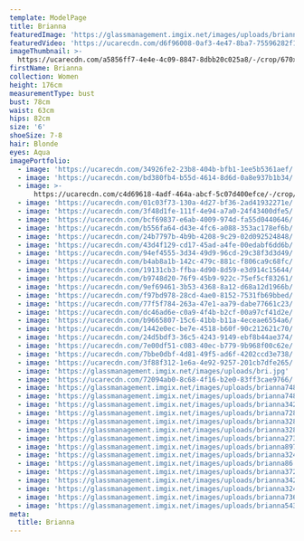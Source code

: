 ```yaml
---
template: ModelPage
title: Brianna
featuredImage: 'https://glassmanagement.imgix.net/images/uploads/brianna543768.jpg'
featuredVideo: 'https://ucarecdn.com/d6f96008-0af3-4e47-8ba7-75596282f12b/'
imageThumbnail: >-
  https://ucarecdn.com/a5856ff7-4e4e-4c09-8847-8dbb20c025a8/-/crop/670x729/74,4/-/preview/
firstName: Brianna
collection: Women
height: 176cm
measurementType: bust
bust: 78cm
waist: 63cm
hips: 82cm
size: '6'
shoeSize: 7-8
hair: Blonde
eyes: Aqua
imagePortfolio:
  - image: 'https://ucarecdn.com/34926fe2-23b8-404b-bfb1-1ee5b5361aef/'
  - image: 'https://ucarecdn.com/bd380fb4-b55d-4614-8d6d-0a8e937b1b34/'
  - image: >-
      https://ucarecdn.com/c4d69618-4adf-464a-abcf-5c07d400efce/-/crop/1633x1500/0,240/-/preview/
  - image: 'https://ucarecdn.com/01c03f73-130a-4d27-bf36-2ad41932271e/'
  - image: 'https://ucarecdn.com/3f48d1fe-111f-4e94-a7a0-24f43400dfe5/'
  - image: 'https://ucarecdn.com/bcf69837-e6ab-4009-974d-fa55d0440646/'
  - image: 'https://ucarecdn.com/b556fa64-d43e-4fc6-a088-353ac178ef6b/'
  - image: 'https://ucarecdn.com/24b7797b-4b9b-4208-9c29-02d092524848/'
  - image: 'https://ucarecdn.com/43d4f129-cd17-45ad-a4fe-00edabf6dd6b/'
  - image: 'https://ucarecdn.com/94ef4555-3d34-49d9-96cd-29c38f3d3d49/'
  - image: 'https://ucarecdn.com/b4ab8a1b-142c-479c-881c-f806ca9c68fc/'
  - image: 'https://ucarecdn.com/19131cb3-ffba-4d90-8d59-e3d914c15644/'
  - image: 'https://ucarecdn.com/b9748d20-76f9-45b9-922c-75ef5cf83261/'
  - image: 'https://ucarecdn.com/9ef69461-3b53-4368-8a12-d68a12d1966b/'
  - image: 'https://ucarecdn.com/f97bd978-28cd-4ae0-8152-7531fb69bbed/'
  - image: 'https://ucarecdn.com/77f5f784-263a-47e1-aa79-dabe77661c23/'
  - image: 'https://ucarecdn.com/dc46ad6e-c0a9-4f4b-b2cf-00a97cf41d2e/'
  - image: 'https://ucarecdn.com/b9665807-15c6-41bb-b11a-4eceae6554a6/'
  - image: 'https://ucarecdn.com/1442e0ec-be7e-4518-b60f-90c212621c70/'
  - image: 'https://ucarecdn.com/24d5bdf3-36c5-4243-9149-ebf8b44ae374/'
  - image: 'https://ucarecdn.com/7e00df51-c083-40ec-b779-9b968f00c62e/'
  - image: 'https://ucarecdn.com/7bbe0dbf-4d81-49f5-ad6f-4202ccd3e738/'
  - image: 'https://ucarecdn.com/3f88f312-1e6a-4e92-9257-201cb7dfe265/'
  - image: 'https://glassmanagement.imgix.net/images/uploads/bri.jpg'
  - image: 'https://ucarecdn.com/72094ab0-8c68-4f16-b2e0-83ff3cae9766/'
  - image: 'https://glassmanagement.imgix.net/images/uploads/brianna7482930.png'
  - image: 'https://glassmanagement.imgix.net/images/uploads/brianna748239.jpg'
  - image: 'https://glassmanagement.imgix.net/images/uploads/brianna342798.jpg'
  - image: 'https://glassmanagement.imgix.net/images/uploads/brianna72834.jpg'
  - image: 'https://glassmanagement.imgix.net/images/uploads/brianna328749.jpg'
  - image: 'https://glassmanagement.imgix.net/images/uploads/brianna328794.jpg'
  - image: 'https://glassmanagement.imgix.net/images/uploads/brianna27349.jpg'
  - image: 'https://glassmanagement.imgix.net/images/uploads/brianna89732324.jpg'
  - image: 'https://glassmanagement.imgix.net/images/uploads/brianna324897.jpg'
  - image: 'https://glassmanagement.imgix.net/images/uploads/brianna86.png'
  - image: 'https://glassmanagement.imgix.net/images/uploads/brianna37246879.png'
  - image: 'https://glassmanagement.imgix.net/images/uploads/brianna342789.jpg'
  - image: 'https://glassmanagement.imgix.net/images/uploads/brianna32489.png'
  - image: 'https://glassmanagement.imgix.net/images/uploads/brianna73681920.jpg'
  - image: 'https://glassmanagement.imgix.net/images/uploads/brianna543768.jpg'
meta:
  title: Brianna
---
```


